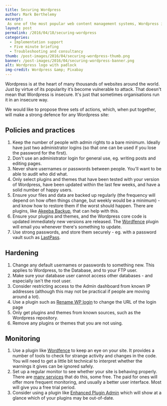 ```yaml
---
title: Securing Wordpress
author: Mark Berthelemy
excerpt:
 As one of the most popular web content management systems, Wordpress is also one of the most vulnerable to attack. Find out three ways to help keep your site secure.
layout: post
permalink: /2016/04/18/securing-wordpress
categories:
  - Implementation support
  - Five minute briefing
  - Troubleshooting and consultancy
thumb: /post-images/2016/04/securing-wordpress-thumb.png
banner: /post-images/2016/04/securing-wordpress-banner.png
alt: Wordpress logo with padlock
img-credit: Wordpress &amp; Pixabay
---
```

Wordpress is at the heart of many thousands of websites around the world. Just by virtue of its popularity it&rsquo;s become vulnerable to attack. That doesn't mean that Wordpress is insecure. It's just that sometimes organisations run it in an insecure way.

We would like to propose three sets of actions, which, when put together, will make a strong defence for any Wordpress site:

## Policies and practices

1. Keep the number of people with admin rights to a bare minimum. Ideally have just two administrator logins (so that one can be used if you lose the password for the first).
2. Don't use an administrator login for general use, eg. writing posts and editing pages.
3. Never share usernames or passwords between people. You'll want to be able to audit who did what.
4. Only select plugins and themes that have been tested with your version of Wordpress, have been updated within the last few weeks, and have a solid number of happy users.
5. Ensure your files and data are backed up regularly (the frequency will depend on how often things change, but weekly would be a minimum) - and know how to restore them if the worst should happen. There are plugins, like <a href="https://www.akeebabackup.com/products/akeeba-backup-wordpress.html" target="_blank">Akeeba Backup</a>, that can help with this.
6. Ensure your plugins and themes, and the Wordpress core code is updated immediately new versions are released. The <a href="https://www.wordfence.com/" target="_blank">Wordfence</a> plugin will email you whenever there's something to update.
7. Use strong passwords, and store them securely - eg. with a password vault such as <a href="https://lastpass.com/" target="_blank">LastPass</a>.

## Hardening

1. Change any default usernames or passwords to something new. This applies to Wordpress, to the Database, and to your FTP user.
2. Make sure your database user cannot access other databases - and especially isn't the root user.
3. Consider restricting access to the Admin dashboard from known IP addresses (although this may not be practical if people are moving around a lot).
4. Use a plugin such as <a href="https://wordpress.org/plugins/rename-wp-login/" target="_blank">Rename WP login</a> to change the URL of the login page
5. Only get plugins and themes from known sources, such as the Wordpress repository.
6. Remove any plugins or themes that you are not using.

## Monitoring

1. Use a plugin like <a href="https://www.wordfence.com/" target="_blank">Wordfence</a> to keep an eye on your site. It provides a number of tools to check for strange activity and changes in the code. You will need to get a little bit technical to interpret whether the warnings it gives can be ignored safely.
2. Set up a regular monitor to see whether your site is behaving properly. There are <a href="https://www.google.co.uk/search?q=website+monitoring" target="_blank">many services</a> that do this, some free. The paid for ones will offer more frequent monitoring, and usually a better user interface. Most will give you a free trial period.
3. Consider using a plugin like <a href="https://wordpress.org/plugins/enhanced-plugin-admin/" target="_blank">Enhanced Plugin Admin</a> which will show at a glance which of your plugins may be out-of-date. 